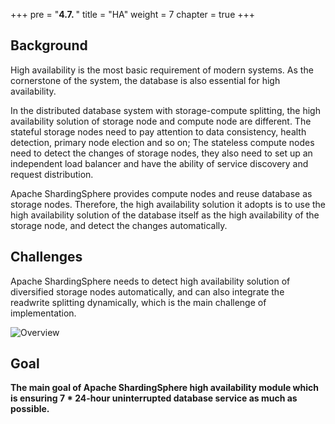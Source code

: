 +++
pre = "<b>4.7. </b>"
title = "HA"
weight = 7
chapter = true
+++

## Background

High availability is the most basic requirement of modern systems.
As the cornerstone of the system, the database is also essential for high availability.

In the distributed database system with storage-compute splitting, the high availability solution of storage node and compute node are different.
The stateful storage nodes need to pay attention to data consistency, health detection, primary node election and so on;
The stateless compute nodes need to detect the changes of storage nodes, they also need to set up an independent load balancer and have the ability of service discovery and request distribution.

Apache ShardingSphere provides compute nodes and reuse database as storage nodes.
Therefore, the high availability solution it adopts is to use the high availability solution of the database itself as the high availability of the storage node, and detect the changes automatically.

## Challenges

Apache ShardingSphere needs to detect high availability solution of diversified storage nodes automatically,
and can also integrate the readwrite splitting dynamically, which is the main challenge of implementation.

![Overview](https://shardingsphere.apache.org/document/current/img/discovery/overview.en.png)

## Goal

**The main goal of Apache ShardingSphere high availability module which is ensuring 7 * 24-hour uninterrupted database service as much as possible.**
